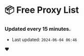 # :package: Free Proxy List
### Updated every 15 minutes.

- Last updated: `2024-06-04 06:46`

:heart:
